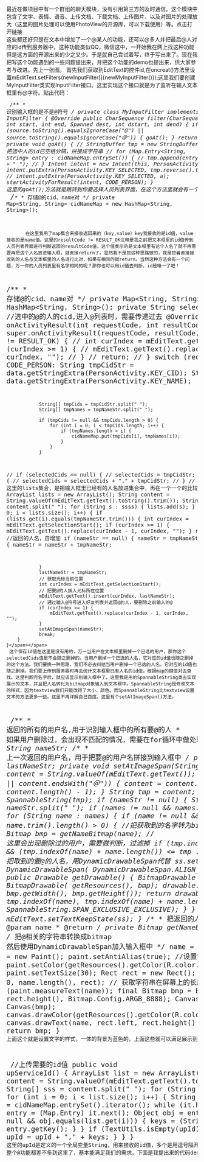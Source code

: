  最近在做项目中有一个群组的聊天模块，没有引用第三方的及时通信。这个模块中包含了文字、表情、语音、上传文档、下载文档、上传图片、以及对图片的处理放大（这里的图片处理可以使用PhotoView的开源库，可以下载使用）等。点击打开链接  
        这些都还好只是在文本中增加了一个@某人的功能，还可以@多人并把最后@人对应的id传到服务器中，这种功能类似QQ，微信这中，一开始我在网上找这种功能但是这方面的开源出来的少之又少。于是就自己尝试着写，终于写出来了。现在我把写这个功能遇到的一些问题提出来，并把这个功能的demo也提出来，供大家参考与改进。先上一张图。
    首先我们获取到EditText的控件id,在oncreat()方法里设置mEditText.setFilters(newInputFilter[]{newMyInputFilter()});这里我们要创建MyInputFilter类实现InputFilter接口。这里实现这个接口就是为了监听在输入文本框里有@字符。贴出代码：
<span style="font-size:18px;"><pre name="code" class="java">  /**
     * 识别输入框的是不是@符号
     */
    private class MyInputFilter implements InputFilter {
        @Override
        public CharSequence filter(CharSequence source, int start, int end,
                                   Spanned dest, int dstart, int dend) {
            if (source.toString().equalsIgnoreCase("@")
                    || source.toString().equalsIgnoreCase("＠")) {
                goAt();
            }
            return source;
        }
    }
    private void goAt() {
//         StringBuffer tmp = new StringBuffer();
        // 把选中人的id已空格分隔，拼接成字符串
//        for (Map.Entry<String, String> entry : cidNameMap.entrySet()) {
//            tmp.append(entry.getKey() + " ");
//        }
        Intent intent = new Intent(this, PersonActivity.class);
//       intent.putExtra(PersonActivity.KEY_SELECTED, tmp.reverse().toString());
//        intent.putExtra(PersonActivity.KEY_SELECTED, a);
        startActivityForResult(intent, CODE_PERSON);
    }</span>
       这里的goAt();方法就是跳转到你要选择人员列表界面，在这个方法里就会有一个问题：你要不要把显示在文本框中已选择人的id值传过去，到人员列表里进行筛选。如果是这样的话就会出现你传过去id的值会随着你@某人的id进行循环，我这里的a就是在文本框里获取到的id值。这样做有点麻烦，我干脆就不传值过去，选完某人返回值的时候再进行判断。继续看onActivityResult（）里的代码：
<span style="font-size:18px;">    /**
     * 存储@的cid、name对
     */
    private Map<String, String> cidNameMap = new HashMap<String, String>();</span>

           在这里我用了map集合来接收返回来的（key,value）key我接收的是id值，value接收的是name值。这里的resultCode != RESULT_OK注释是我之前把文本框里的id值传到人员列表界面进行判断返回的resultCode值，这个值表示的是文本框里有这个人名了就不再需要再把这个人名放进输入框，就直接return了。显然我不是按这种思路做的，我是按着直接接收到的人名与文本框里的人名进行比对，如果有相同的就return。当然这种方法会有一个问题，万一你的人员列表里有名字相同的呢？那你也可以用id值去判断，id是唯一了吧！
 <span style="font-size:18px;"><span style="font-size:18px;">/**
     * 存储@的cid、name对
     */
    private Map<String, String> cidNameMap = new HashMap<String, String>();
    private String selectedCids; //选中的@的人的cid,进入@列表时，需要传递过去
    @Override
    protected void onActivityResult(int requestCode, int resultCode, Intent data) {
        super.onActivityResult(requestCode, resultCode, data);
//        if (resultCode != RESULT_OK) {
//            int curIndex = mEditText.getSelectionStart();
//            if (curIndex >= 1) {
//                mEditText.getText().replace(curIndex - 1, curIndex, "");
//            }
//            return;
//        }
        switch (requestCode) {
            case CODE_PERSON:
                String tmpCidStr = data.getStringExtra(PersonActivity.KEY_CID);
                String tmpNameStr = data.getStringExtra(PersonActivity.KEY_NAME);

                String[] tmpCids = tmpCidStr.split(" ");
                String[] tmpNames = tmpNameStr.split(" ");

                if (tmpCids != null && tmpCids.length > 0) {
                    for (int i = 0; i < tmpCids.length; i++) {
                        if (tmpNames.length > i) {
                            cidNameMap.put(tmpCids[i], tmpNames[i]);
                        }
                    }
                }
//                if (selectedCids == null) {
//                    selectedCids = tmpCidStr;
//                } else {
//                    selectedCids = selectedCids + "," + tmpCidStr;
//                }
// 这里的lists集合，是把输入框里已经有的人名放进集合中，再在一个一个的比较选择返回的人名，如果是一样的就return，并且不再显示到输入框
                ArrayList<String> lists = new ArrayList<String>();
                String content = String.valueOf(mEditText.getText().toString().trim());
                String[] ssss = content.split(" ");
                for (String s : ssss) {
                    lists.add(s);
                }
                for (int i = 0; i < lists.size(); i++) {
                    if (lists.get(i).equals(tmpNameStr.trim())) {
                        int curIndex = mEditText.getSelectionStart();
                        if (curIndex >= 1) {
                            mEditText.getText().replace(curIndex - 1, curIndex, "");
                        }
                        return;
                    }
                }
                //返回的人名，自增加
                if (nameStr == null) {
                    nameStr = tmpNameStr;
                } else {
                    nameStr = nameStr + tmpNameStr;

                }
                lastNameStr = tmpNameStr;
                // 获取光标当前位置
                int curIndex = mEditText.getSelectionStart();
                // 把要@的人插入光标所在位置
                mEditText.getText().insert(curIndex, lastNameStr);
                // 通过输入@符号进入好友列表并返回@的人，要删除之前输入的@
                if (curIndex >= 1) {
                    mEditText.getText().replace(curIndex - 1, curIndex, "");
                }
                setAtImageSpan(nameStr);
                break;
        }
    }</span></span>
     这个保存id值在这里是没有用的，万一当用户在文本框里删掉一个已选的用户，那你这个selectedCids值是不会随之删掉的。当用户删掉一个已选的人名，它对应的id值也随之删掉的这个方法。我们要换一种思路，我们不必去纠结当用户删掉一个已选的人名，它对应的id值也随之删掉。我们要上传到服务器时再去统计文本框里已有人名的id值，根据map的键值对去查找。这里判断完名字后，就应该显示到输入框中了，这里我是用的SpannableString类去实现展示的文本，并且把人名转化为bitmap对象输入到文本框中。SpannableString是修改文本的样式，因为textview我们只能改得了大小、颜色。而SpannableString比textview设置文本的方法更多一些。这里不再详解自己百度。这里有个setAtImageSpan()方法。
    
<span style="font-size:18px;">  /**
     * 返回的所有的用户名,用于识别输入框中的所有要@的人
     * 如果用户删除过，会出现不匹配的情况，需要在for循环中做处理
     */
    private String nameStr;
    /**
     * 上一次返回的用户名，用于把要@的用户名拼接到输入框中
     */
    private String lastNameStr;
    private void setAtImageSpan(String nameStr) {
        String content = String.valueOf(mEditText.getText());
        if (content.endsWith("@") || content.endsWith("＠")) {
            content = content.substring(0, content.length() - 1);
        }
        String tmp = content;
        SpannableString ss = new SpannableString(tmp);
        if (nameStr != null) {
            String[] names = nameStr.split(" ");
            if (names != null && names.length > 0) {
                for (String name : names) {
                    if (name != null && name.trim().length() > 0) {
                        //把获取到的名字转为bitmap对象
                        final Bitmap bmp = getNameBitmap(name);
                        // 这里会出现删除过的用户，需要做判断，过滤掉
                        if (tmp.indexOf(name) >= 0
                                && (tmp.indexOf(name) + name.length()) <= tmp
                                .length()) {
                            // 把取到的要@的人名，用DynamicDrawableSpan代替
                            ss.setSpan(
                                    new DynamicDrawableSpan(
                                            DynamicDrawableSpan.ALIGN_BASELINE) {
                                        @Override
                                        public Drawable getDrawable() {
                                            BitmapDrawable drawable = new BitmapDrawable(
                                                    getResources(), bmp);
                                            drawable.setBounds(0, 0,
                                                    bmp.getWidth(),
                                                    bmp.getHeight());
                                            return drawable;
                                        }
                                    }, tmp.indexOf(name),
                                    tmp.indexOf(name) + name.length(),
                                    SpannableString.SPAN_EXCLUSIVE_EXCLUSIVE);
                        }
                    }
                }
            }
        }
        mEditText.setTextKeepState(ss);
    }
    /**
     * 把返回的人名，转换成bitmap
     * @param name
     * @return
     */
    private Bitmap getNameBitmap(String name) {
        /* 把@相关的字符串转换成bitmap 然后使用DynamicDrawableSpan加入输入框中 */
        name = "" + name;
        Paint paint = new Paint();
        paint.setAntiAlias(true);
        //设置字体画笔的颜色
//        paint.setColor(getResources().getColor(R.color.color_blue));
        paint.setTextSize(30);
        Rect rect = new Rect();
        paint.getTextBounds(name, 0, name.length(), rect);
        // 获取字符串在屏幕上的长度
        int width = (int) (paint.measureText(name));
        final Bitmap bmp = Bitmap.createBitmap(width, rect.height(),
                Bitmap.Config.ARGB_8888);
        Canvas canvas = new Canvas(bmp);
        canvas.drawColor(getResources().getColor(R.color.color_blue));
        canvas.drawText(name, rect.left, rect.height() - rect.bottom, paint);
        return bmp;
    }</span>
   上面这个就是设置文字的样式，一体的背景为蓝色的，上面这些就可以满足展示到输入框我们需要的效果了。但是我们不仅要展示，也是把输入框中需要上传的id也能对应的找到。这里我也是用键值对，用人名去查找相对应的id值。请看方法：
    
<span style="font-size:18px;">    //上传需要的id值
    public void  upServiceId() {
        ArrayList<String> list = new ArrayList<String>();
        String content = String.valueOf(mEditText.getText().toString().trim());
        String[] sss = content.split(" ");
        for (String s : sss) {
            list.add(s);
        }
        for (int i = 0; i < list.size(); i++) {
            String keys = "";
            Iterator it = cidNameMap.entrySet().iterator();
            while (it.hasNext()) {
                Map.Entry entry = (Map.Entry) it.next();
                Object obj = entry.getValue();
                if (obj != null && obj.equals(list.get(i))) {
                    keys = (String) entry.getKey();
                }
            }
            if (TextUtils.isEmpty(upId)) {
                upId = keys;
            } else {
                upId = upId + "," + keys;
            }
        }
    }</span>
    这里的upId是定义的一个全局变量String，用来接收的id值，多个是用逗号隔开的。但是当你发送文本成功后一定要在请求接口数据成功中把这个upId值赋值为upId=“”；不然你下次继续@某人时，上次的id值一直在upId中保存着的，这里请注意一下。
     整个@功能都差不多到这里了，基本能满足我们的需求。下面是我提出来的代码demo，可以下载下来进行改进或者使用。里面有一些注释的代码，我没删是为了可以再这基础上进行快速的改进。
     
